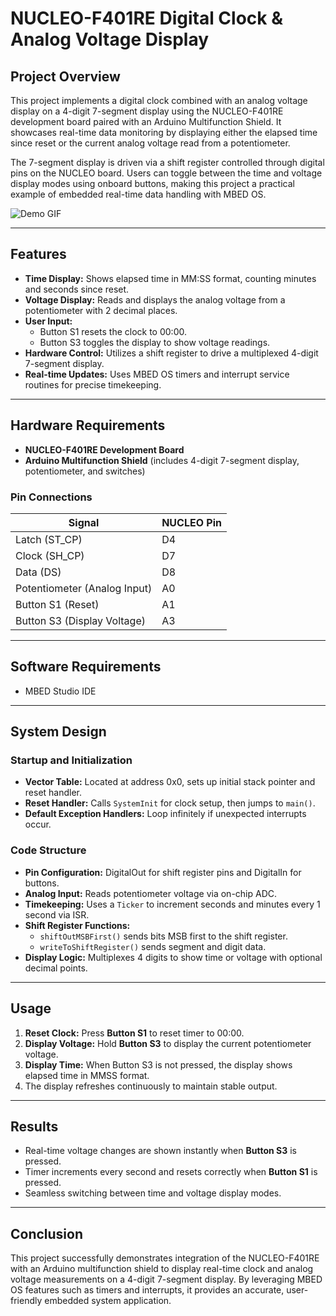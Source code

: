 # NUCLEO-F401RE Digital Clock & Analog Voltage Display

## Project Overview

This project implements a digital clock combined with an analog voltage display on a 4-digit 7-segment display using the NUCLEO-F401RE development board paired with an Arduino Multifunction Shield. It showcases real-time data monitoring by displaying either the elapsed time since reset or the current analog voltage read from a potentiometer.

The 7-segment display is driven via a shift register controlled through digital pins on the NUCLEO board. Users can toggle between the time and voltage display modes using onboard buttons, making this project a practical example of embedded real-time data handling with MBED OS.

![Demo GIF]([https://yourdomain.com/demo.gif](https://drive.google.com/file/d/1RNnkTcYq1mZ82r0oqu9ahg3_Hxd8QIyC/view?usp=sharing))

---

## Features

- **Time Display:** Shows elapsed time in MM:SS format, counting minutes and seconds since reset.
- **Voltage Display:** Reads and displays the analog voltage from a potentiometer with 2 decimal places.
- **User Input:**
  - Button S1 resets the clock to 00:00.
  - Button S3 toggles the display to show voltage readings.
- **Hardware Control:** Utilizes a shift register to drive a multiplexed 4-digit 7-segment display.
- **Real-time Updates:** Uses MBED OS timers and interrupt service routines for precise timekeeping.

---

## Hardware Requirements

- **NUCLEO-F401RE Development Board**
- **Arduino Multifunction Shield** (includes 4-digit 7-segment display, potentiometer, and switches)

### Pin Connections

| Signal     | NUCLEO Pin |
|------------|------------|
| Latch (ST_CP) | D4       |
| Clock (SH_CP) | D7       |
| Data (DS)     | D8       |
| Potentiometer (Analog Input) | A0 |
| Button S1 (Reset) | A1    |
| Button S3 (Display Voltage) | A3 |

---

## Software Requirements

- MBED Studio IDE

---

## System Design

### Startup and Initialization

- **Vector Table:** Located at address 0x0, sets up initial stack pointer and reset handler.
- **Reset Handler:** Calls `SystemInit` for clock setup, then jumps to `main()`.
- **Default Exception Handlers:** Loop infinitely if unexpected interrupts occur.

### Code Structure

- **Pin Configuration:** DigitalOut for shift register pins and DigitalIn for buttons.
- **Analog Input:** Reads potentiometer voltage via on-chip ADC.
- **Timekeeping:** Uses a `Ticker` to increment seconds and minutes every 1 second via ISR.
- **Shift Register Functions:**
  - `shiftOutMSBFirst()` sends bits MSB first to the shift register.
  - `writeToShiftRegister()` sends segment and digit data.
- **Display Logic:** Multiplexes 4 digits to show time or voltage with optional decimal points.

---

## Usage

1. **Reset Clock:** Press **Button S1** to reset timer to 00:00.
2. **Display Voltage:** Hold **Button S3** to display the current potentiometer voltage.
3. **Display Time:** When Button S3 is not pressed, the display shows elapsed time in MMSS format.
4. The display refreshes continuously to maintain stable output.

---

## Results

- Real-time voltage changes are shown instantly when **Button S3** is pressed.
- Timer increments every second and resets correctly when **Button S1** is pressed.
- Seamless switching between time and voltage display modes.

---

## Conclusion

This project successfully demonstrates integration of the NUCLEO-F401RE with an Arduino multifunction shield to display real-time clock and analog voltage measurements on a 4-digit 7-segment display. By leveraging MBED OS features such as timers and interrupts, it provides an accurate, user-friendly embedded system application.
